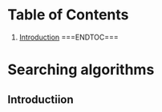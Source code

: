 # Table of Contents
1. [Introduction](#introduction)
===ENDTOC===

# Searching algorithms

## Introductiion